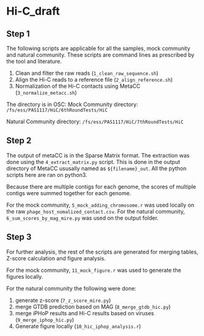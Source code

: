 # Hi-C_draft

## Step 1
The following scripts are applicable for all the samples, mock community and natural community. These scripts are command lines as prescribed by the tool and literature. 

1. Clean and filter the raw reads (```1_clean_raw_sequence.sh```)
2. Align the Hi-C reads to a reference file (```2_align_reference.sh```)
3. Normalization of the Hi-C contacts using MetaCC (```3_normalize_metacc.sh```)

The directory is in OSC:
Mock Community directory: ``` /fs/ess/PAS1117/HiC/6thRoundTests/HiC ```

Natural Community directory: ``` /fs/ess/PAS1117/HiC/7thRoundTests/HiC ```

## Step 2
The output of metaCC is in the Sparse Matrix format. The extraction was done using the ```4_extract_matrix.py``` script. This is done in the output directory of MetaCC ususally named as ```${filename}_out```. 
All the python scripts here are ran on python3. 

Because there are multiple contigs for each genome, the scores of multiple contigs were summed together for each genome.

For the mock community, ```5_mock_adding_chromosome.r``` was used locally on the raw ```phage_host_nomalized_contact.csv```. 
For the natural community, ```6_sum_scores_by_mag_mire.py``` was used on the output folder. 

## Step 3 

For further analysis, the rest of the scripts are generated for merging tables, Z-score calculation and figure analysis. 

For the mock community, ```11_mock_figure.r``` was used to generate the figures locally.

For the natural community the following were done:
1. generate z-score (```7_z_score_mire.py```)
2. merge GTDB prediction based on MAG (```8_merge_gtdb_hic.py```)
3. merge iPHoP results and Hi-C results based on viruses (```9_merge_iphop_hic.py```)
4. Generate figure locally (```10_hic_iphop_analysis.r```)
